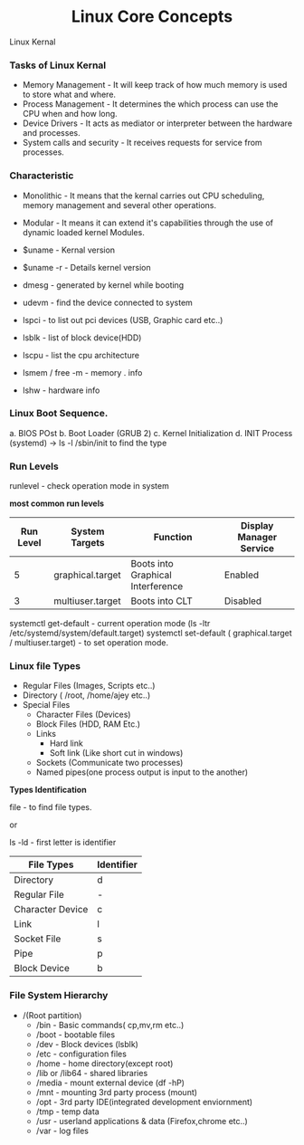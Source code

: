 <h1 align="center"> Linux Core Concepts </h1>

Linux Kernal

### Tasks of Linux Kernal

* Memory Management - It will keep track of how much memory is used to store what and where.
* Process Management - It determines the which process can use the CPU when and how long.
* Device Drivers - It acts as mediator or interpreter between the hardware and processes.
* System calls and security - It receives requests for service from processes.

### Characteristic 

* Monolithic - It means that the kernal carries out CPU scheduling, memory management and several other operations.
* Modular - It means it can extend it's capabilities through the use of dynamic loaded kernel Modules.
 
* $uname - Kernal version
* $uname -r - Details kernel version
* dmesg - generated by kernel while booting
* udevm - find the device connected to system
* lspci - to list out pci devices (USB, Graphic card etc..)
* lsblk - list of block device(HDD)
* lscpu - list the cpu architecture
* lsmem / free -m  - memory . info
* lshw - hardware info

### Linux Boot Sequence.
a. BIOS POst
b. Boot Loader (GRUB 2)
c. Kernel Initialization
d. INIT Process (systemd) -> ls -l /sbin/init to find the type

### Run Levels

runlevel - check operation mode in system

**most common run levels**

|Run Level  | System Targets  |Function | Display Manager Service |
|-------|------|------|-------|
|5| graphical.target | Boots into Graphical Interference | Enabled|
|3| multiuser.target |Boots into CLT | Disabled |

systemctl get-default - current operation mode
(ls -ltr /etc/systemd/system/default.target)
systemctl set-default ( graphical.target / multiuser.target) - to set operation mode.

### Linux file Types

* Regular Files (Images, Scripts etc..)
* Directory ( /root, /home/ajey etc..)
* Special Files 
	+ Character Files (Devices)
	+ Block Files (HDD, RAM Etc.)
	+ Links
		- Hard link
		- Soft link (Like short cut in windows)
	+ Sockets (Communicate two processes)
	+ Named pipes(one process output is input to the another)
	
**Types Identification**

file - to find file types. <br />

or 

ls -ld - first letter is identifier <br />

|File Types  | Identifier |
|-------|------|
|Directory| d |
|Regular File| - |
|Character Device| c |
|Link| l |
|Socket File| s |
|Pipe|  p|
|Block Device| b |

### File System Hierarchy

* /(Root partition)
	+ /bin - Basic commands( cp,mv,rm etc..)
	+ /boot - bootable files
	+ /dev -  Block devices (lsblk)
	+ /etc - configuration files
	+ /home - home directory(except root)
	+ /lib or /lib64 - shared libraries
	+ /media - mount external device (df -hP)
	+ /mnt - mounting 3rd party process (mount)
	+ /opt - 3rd party IDE(integrated development enviornment)
	+ /tmp - temp data
	+ /usr - userland applications & data (Firefox,chrome etc..)
	+ /var - log files
	
